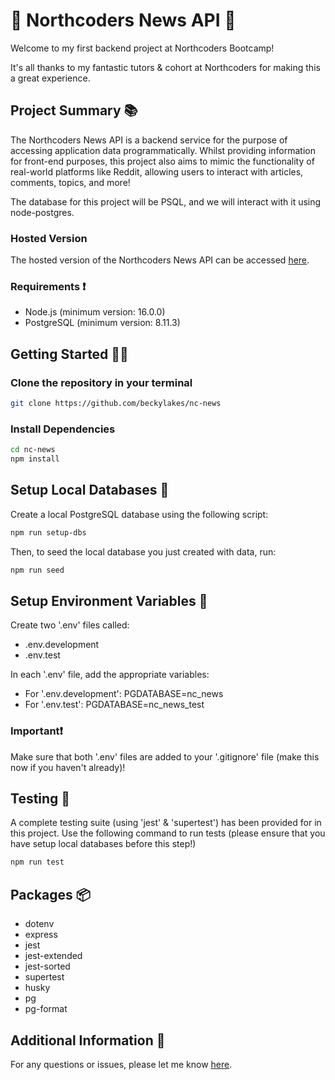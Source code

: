# 📰 Northcoders News API 📰
Welcome to my first backend project at Northcoders Bootcamp!

It's all thanks to my fantastic tutors & cohort at Northcoders for making this a great experience.

## Project Summary 📚
The Northcoders News API is a backend service for the purpose of accessing application data programmatically. Whilst providing information for front-end purposes, this project also aims to mimic the functionality of real-world platforms like Reddit, allowing users to interact with articles, comments, topics, and more!

The database for this project will be PSQL, and we will interact with it using node-postgres.

### Hosted Version
The hosted version of the Northcoders News API can be accessed [here](https://nc-news-zzyy.onrender.com/api).

### Requirements ❗
- Node.js (minimum version: 16.0.0)
- PostgreSQL (minimum version: 8.11.3)

## Getting Started 👩‍💻

### Clone the repository in your terminal
```bash
git clone https://github.com/beckylakes/nc-news 
```

### Install Dependencies
```bash
cd nc-news
npm install
```

## Setup Local Databases 🔧
Create a local PostgreSQL database using the following script:
```bash
npm run setup-dbs
```
Then, to seed the local database you just created with data, run:
```bash
npm run seed
```

## Setup Environment Variables 🔨
Create two '.env' files called:
- .env.development
- .env.test

In each '.env' file, add the appropriate variables:
- For '.env.development': PGDATABASE=nc_news
- For '.env.test': PGDATABASE=nc_news_test

### Important❗
Make sure that both '.env' files are added to your '.gitignore' file (make this now if you haven't already)!

## Testing 🧪
A complete testing suite (using 'jest' & 'supertest') has been provided for in this project. Use the following command to run tests (please ensure that you have setup local databases before this step!)

```bash
npm run test
```

## Packages 📦
- dotenv
- express
- jest
- jest-extended
- jest-sorted
- supertest
- husky
- pg
- pg-format

## Additional Information 📝
For any questions or issues, please let me know [here](https://github.com/beckylakes/nc-news/issues).



